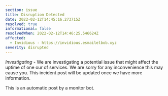 ```yaml
---
section: issue
title: Disruption Detected
date: 2022-02-12T14:45:16.273715Z
resolved: true
informational: false
resolvedWhen: 2022-02-12T14:46:25.546624Z
affected:
  - Invidious - https://invidious.esmailelbob.xyz
severity: disrupted
---
```

*Investigating* - We are investigating a potential issue that might affect the uptime of one our of services. We are sorry for any inconvenience this may cause you. This incident post will be updated once we have more information.

This is an automatic post by a monitor bot.
        